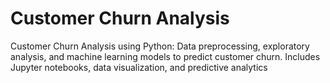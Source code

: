 # Customer Churn Analysis 
 Customer Churn Analysis using Python: Data preprocessing, exploratory analysis, and machine learning models to predict customer churn. Includes Jupyter notebooks, data visualization, and predictive analytics
